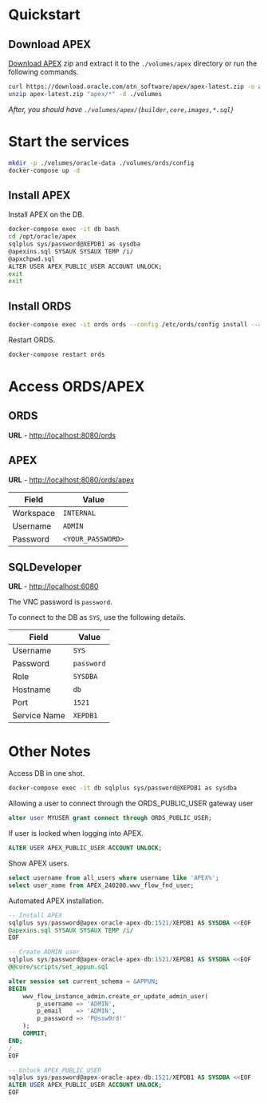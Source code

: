 # Quickstart

## Download APEX

[Download APEX](https://www.oracle.com/tools/downloads/apex-downloads/) zip and extract it to the `./volumes/apex` directory or run the following commands.

```bash
curl https://download.oracle.com/otn_software/apex/apex-latest.zip -o apex-latest.zip
unzip apex-latest.zip "apex/*" -d ./volumes
```
*After, you should have `./volumes/apex/{builder,core,images,*.sql}`*

# Start the services

```bash
mkdir -p ./volumes/oracle-data ./volumes/ords/config
docker-compose up -d
```

## Install APEX

Install APEX on the DB.

```bash
docker-compose exec -it db bash
cd /opt/oracle/apex
sqlplus sys/password@XEPDB1 as sysdba
@apexins.sql SYSAUX SYSAUX TEMP /i/
@apxchpwd.sql
ALTER USER APEX_PUBLIC_USER ACCOUNT UNLOCK;
exit
exit
```

## Install ORDS

```bash
docker-compose exec -it ords ords --config /etc/ords/config install --admin-user SYS --proxy-user --feature-sdw true --gateway-user APEX_PUBLIC_USER --gateway-mode proxied --db-hostname db --db-port 1521 --db-servicename XEPDB1
```

Restart ORDS.

```bash
docker-compose restart ords
```

# Access ORDS/APEX

## ORDS

**URL** - [http://localhost:8080/ords](http://localhost:8080/ords)

## APEX

**URL** - [http://localhost:8080/ords/apex](http://localhost:8080/ords/apex)

| Field | Value |
| --- | --- |
| Workspace | `INTERNAL` |
| Username | `ADMIN` |
| Password | `<YOUR_PASSWORD>` |

## SQLDeveloper

**URL** - [http://localhost:6080](http://localhost:6080)

The VNC password is `password`.

To connect to the DB as `SYS`, use the following details.

| Field | Value |
| --- | --- |
| Username | `SYS` |
| Password | `password` |
| Role | `SYSDBA` |
| Hostname | `db` |
| Port | `1521` |
| Service Name | `XEPDB1` |

# Other Notes

Access DB in one shot.

```bash
docker-compose exec -it db sqlplus sys/password@XEPDB1 as sysdba
```

Allowing a user to connect through the ORDS_PUBLIC_USER gateway user

```sql
alter user MYUSER grant connect through ORDS_PUBLIC_USER;
```

If user is locked when logging into APEX.

```sql
ALTER USER APEX_PUBLIC_USER ACCOUNT UNLOCK;
```

Show APEX users.

```sql
select username from all_users where username like 'APEX%';
select user_name from APEX_240200.wwv_flow_fnd_user;
```

Automated APEX installation.

```sql
-- Install APEX
sqlplus sys/password@apex-oracle-apex-db:1521/XEPDB1 AS SYSDBA <<EOF
@apexins.sql SYSAUX SYSAUX TEMP /i/
EOF

-- Create ADMIN user
sqlplus sys/password@apex-oracle-apex-db:1521/XEPDB1 AS SYSDBA <<EOF
@@core/scripts/set_appun.sql

alter session set current_schema = &APPUN;
BEGIN
    wwv_flow_instance_admin.create_or_update_admin_user(
        p_username => 'ADMIN',
        p_email    => 'ADMIN',
        p_password => 'P@ssw0rd!'
    );
    COMMIT;
END;
/
EOF

-- Unlock APEX_PUBLIC_USER
sqlplus sys/password@apex-oracle-apex-db:1521/XEPDB1 AS SYSDBA <<EOF
ALTER USER APEX_PUBLIC_USER ACCOUNT UNLOCK;
EOF
```